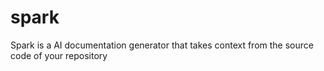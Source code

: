 # spark
Spark is a AI documentation generator that takes context from the source code of your repository
